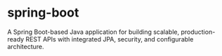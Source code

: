 # spring-boot
A Spring Boot-based Java application for building scalable, production-ready REST APIs with integrated JPA, security, and configurable architecture.
